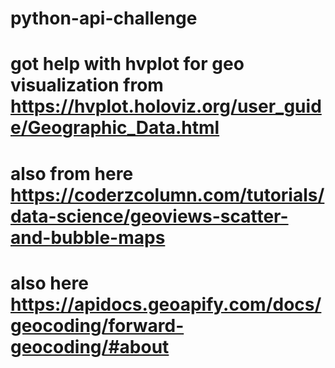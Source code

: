 # python-api-challenge

# got help with hvplot for geo visualization from https://hvplot.holoviz.org/user_guide/Geographic_Data.html
# also from here https://coderzcolumn.com/tutorials/data-science/geoviews-scatter-and-bubble-maps
# also here https://apidocs.geoapify.com/docs/geocoding/forward-geocoding/#about